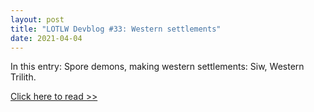 ```yaml
---
layout: post
title: "LOTLW Devblog #33: Western settlements"
date: 2021-04-04
---
```


In this entry: Spore demons, making western settlements: Siw, Western Trilith.

[Click here to read >>](https://store.steampowered.com/news/app/1097560/view/3005563062975377907)
